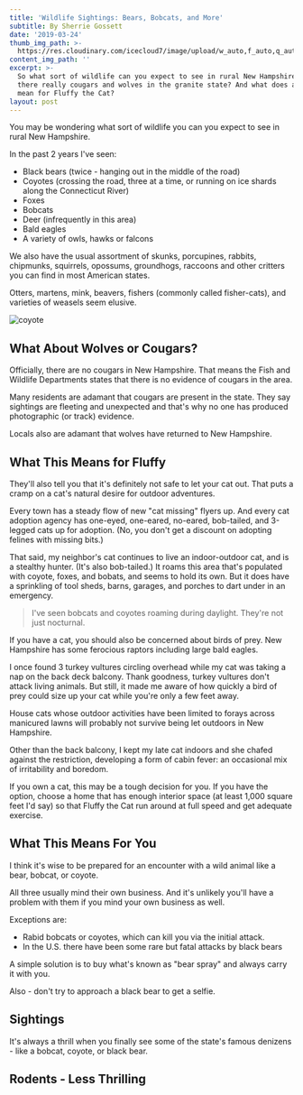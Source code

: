 ```yaml
---
title: 'Wildlife Sightings: Bears, Bobcats, and More'
subtitle: By Sherrie Gossett
date: '2019-03-24'
thumb_img_path: >-
  https://res.cloudinary.com/icecloud7/image/upload/w_auto,f_auto,q_auto/v1570511812/ruralnh/coyote_nslzqu.png
content_img_path: ''
excerpt: >-
  So what sort of wildlife can you expect to see in rural New Hampshire? Are
  there really cougars and wolves in the granite state? And what does all this
  mean for Fluffy the Cat?
layout: post
---
```

You may be wondering what sort of wildlife you can you expect to see in rural New Hampshire.

 In the past 2 years I've seen: 

* Black bears (twice - hanging out in the middle of the road)
* Coyotes (crossing the road, three at a time, or running on ice shards along the Connecticut River)
* Foxes
* Bobcats
* Deer (infrequently in this area)
* Bald eagles
* A variety of owls, hawks or falcons

We also have the usual assortment of skunks, porcupines, rabbits, chipmunks, squirrels, opossums, groundhogs, raccoons and other critters you can find in most American states. 

Otters, martens, mink, beavers, fishers (commonly called fisher-cats), and varieties of weasels seem elusive. 

![coyote](https://res.cloudinary.com/icecloud7/image/upload/w_auto,f_auto,q_auto/v1570511812/ruralnh/coyote_nslzqu.png)

## What About Wolves or Cougars?

Officially, there are no cougars in New Hampshire. That means the Fish and Wildlife Departments states that there is no evidence of cougars in the area. 

Many residents are adamant that cougars are present in the state. They say sightings are fleeting and unexpected and that's why no one has produced photographic (or track) evidence. 

Locals also are adamant that wolves have returned to New Hampshire.

## What This Means for Fluffy

They'll also tell you that it's definitely not safe to let your cat out. That puts a cramp on a cat's natural desire for outdoor adventures. 

Every town has a steady flow of new "cat missing" flyers up. And every cat adoption agency has one-eyed, one-eared, no-eared, bob-tailed, and 3-legged cats up for adoption. (No, you don't get a discount on adopting felines with missing bits.)

That said, my neighbor's cat continues to live an indoor-outdoor cat, and is a stealthy hunter. (It's also bob-tailed.) It roams this area that's populated with coyote, foxes, and bobats, and seems to hold its own. But it does have a sprinkling of tool sheds, barns, garages, and porches to dart under in an emergency.

> I've seen bobcats and coyotes roaming during daylight. They're not just nocturnal.

If you have a cat, you should also be concerned about birds of prey. New Hampshire has some ferocious raptors including large bald eagles.

I once found 3 turkey vultures circling overhead while my cat was taking a nap on the back deck balcony. Thank goodness, turkey vultures don't attack living animals. But still, it made me aware of how quickly a bird of prey could size up your cat while you're only a few feet away.

House cats whose outdoor activities have been limited to forays across manicured lawns will probably not survive being let outdoors in New Hampshire. 

Other than the back balcony, I kept my late cat indoors and she chafed against the restriction, developing a form of cabin fever: an occasional mix of irritability and boredom.

If you own a cat, this may be a tough decision for you. If you have the option, choose a home that has enough interior space (at least 1,000 square feet I'd say) so that Fluffy the Cat run around at full speed and get adequate exercise. 

## What This Means For You

I think it's wise to be prepared for an encounter with a wild animal like a bear, bobcat, or coyote. 

All three usually mind their own business. And it's unlikely you'll have a problem with them if you mind your own business as well.

Exceptions are:

* Rabid bobcats or coyotes, which can kill you via the initial attack. 
* In the U.S. there have been some rare but fatal attacks by black bears 

A simple solution is to buy what's known as "bear spray" and always carry it with you. 

Also - don't try to approach a black bear to get a selfie.

## Sightings

It's always a thrill when you finally see some of the state's famous denizens - like a bobcat, coyote, or black bear. 

## Rodents - Less Thrilling
